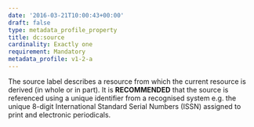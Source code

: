 ```yaml
---
date: '2016-03-21T10:00:43+00:00'
draft: false
type: metadata_profile_property
title: dc:source
cardinality: Exactly one
requirement: Mandatory
metadata_profile: v1-2-a
---
```

The source label describes a resource from which the current resource is derived (in whole or in part). It is **RECOMMENDED** that the source is referenced using a unique identifier from a recognised system e.g. the unique 8-digit International Standard Serial Numbers (ISSN) assigned to print and electronic periodicals.
